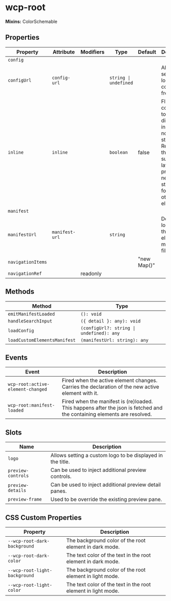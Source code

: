 # wcp-root

**Mixins:** ColorSchemable

## Properties

| Property          | Attribute      | Modifiers | Type                  | Default     | Description                                      |
|-------------------|----------------|-----------|-----------------------|-------------|--------------------------------------------------|
| `config`          |                |           |                       |             |                                                  |
| `configUrl`       | `config-url`   |           | `string \| undefined` |             | Allows to set a url to load a config file from.  |
| `inline`          | `inline`       |           | `boolean`             | false       | Flags the component to be displayed inline and not standalone. Requires the surrounding<br />layout to provide the necessary styles like for any other block element. |
| `manifest`        |                |           |                       |             |                                                  |
| `manifestUrl`     | `manifest-url` |           | `string`              |             | Defines the location of the custom element manifest file. |
| `navigationItems` |                |           |                       | "new Map()" |                                                  |
| `navigationRef`   |                | readonly  |                       |             |                                                  |

## Methods

| Method                       | Type                                     |
|------------------------------|------------------------------------------|
| `emitManifestLoaded`         | `(): void`                               |
| `handleSearchInput`          | `({ detail }: any): void`                |
| `loadConfig`                 | `(configUrl?: string \| undefined): any` |
| `loadCustomElementsManifest` | `(manifestUrl: string): any`             |

## Events

| Event                             | Description                                      |
|-----------------------------------|--------------------------------------------------|
| `wcp-root:active-element-changed` | Fired when the active element changes. Carries the declaration of the new active element with it. |
| `wcp-root:manifest-loaded`        | Fired when the manifest is (re)loaded. This happens after the json is fetched and the containing elements are resolved. |

## Slots

| Name               | Description                                      |
|--------------------|--------------------------------------------------|
| `logo`             | Allows setting a custom logo to be displayed in the title. |
| `preview-controls` | Can be used to inject additional preview controls. |
| `preview-details`  | Can be used to inject additional preview detail panes. |
| `preview-frame`    | Used to be override the existing preview pane.   |

## CSS Custom Properties

| Property                      | Description                                      |
|-------------------------------|--------------------------------------------------|
| `--wcp-root-dark-background`  | The background color of the root element in dark mode. |
| `--wcp-root-dark-color`       | The text color of the text in the root element in dark mode. |
| `--wcp-root-light-background` | The background color of the root element in light mode. |
| `--wcp-root-light-color`      | The text color of the text in the root element in light mode. |
